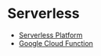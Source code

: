 Serverless
===========
* [Serverless Platform](https://serverless.com)
* [Google Cloud Function](https://cloud.google.com/functions/)
